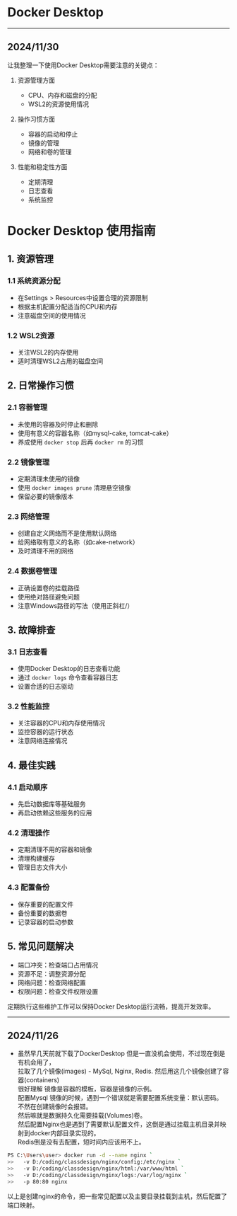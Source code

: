 # Docker Desktop 

---
## 2024/11/30

<thinking>
让我整理一下使用Docker Desktop需要注意的关键点：

1. 资源管理方面
   - CPU、内存和磁盘的分配
   - WSL2的资源使用情况

2. 操作习惯方面
   - 容器的启动和停止
   - 镜像的管理
   - 网络和卷的管理

3. 性能和稳定性方面
   - 定期清理
   - 日志查看
   - 系统监控
</thinking>

# Docker Desktop 使用指南

## 1. 资源管理

### 1.1 系统资源分配
- 在Settings > Resources中设置合理的资源限制
- 根据主机配置分配适当的CPU和内存
- 注意磁盘空间的使用情况

### 1.2 WSL2资源
- 关注WSL2的内存使用
- 适时清理WSL2占用的磁盘空间

## 2. 日常操作习惯

### 2.1 容器管理
- 未使用的容器及时停止和删除
- 使用有意义的容器名称（如mysql-cake, tomcat-cake）
- 养成使用 `docker stop` 后再 `docker rm` 的习惯

### 2.2 镜像管理
- 定期清理未使用的镜像
- 使用 `docker images prune` 清理悬空镜像
- 保留必要的镜像版本

### 2.3 网络管理
- 创建自定义网络而不是使用默认网络
- 给网络取有意义的名称（如cake-network）
- 及时清理不用的网络

### 2.4 数据卷管理
- 正确设置卷的挂载路径
- 使用绝对路径避免问题
- 注意Windows路径的写法（使用正斜杠/）

## 3. 故障排查

### 3.1 日志查看
- 使用Docker Desktop的日志查看功能
- 通过 `docker logs` 命令查看容器日志
- 设置合适的日志驱动

### 3.2 性能监控
- 关注容器的CPU和内存使用情况
- 监控容器的运行状态
- 注意网络连接情况

## 4. 最佳实践

### 4.1 启动顺序
- 先启动数据库等基础服务
- 再启动依赖这些服务的应用

### 4.2 清理操作
- 定期清理不用的容器和镜像
- 清理构建缓存
- 管理日志文件大小

### 4.3 配置备份
- 保存重要的配置文件
- 备份重要的数据卷
- 记录容器的启动参数

## 5. 常见问题解决
- 端口冲突：检查端口占用情况
- 资源不足：调整资源分配
- 网络问题：检查网络配置
- 权限问题：检查文件权限设置

定期执行这些维护工作可以保持Docker Desktop运行流畅，提高开发效率。

---
## 2024/11/26
- 虽然早几天前就下载了DockerDesktop 但是一直没机会使用，不过现在倒是有机会用了，  
拉取了几个镜像(images) - MySql, Nginx, Redis. 然后用这几个镜像创建了容器(containers)  
很好理解 镜像是容器的模板，容器是镜像的示例。  
配置Mysql 镜像的时候，遇到一个错误就是需要配置系统变量：默认密码。  
不然在创建镜像时会报错。  
然后嘛就是数据持久化需要挂载(Volumes)卷。  
然后配置Nginx也是遇到了需要默认配置文件，这倒是通过挂载主机目录并映射到docker内部目录实现的。  
Redis倒是没有去配置，短时间内应该用不上。  
```bash
PS C:\Users\user> docker run -d --name nginx `
>>   -v D:/coding/classdesign/nginx/config:/etc/nginx `
>>   -v D:/coding/classdesign/nginx/html:/var/www/html `
>>   -v D:/coding/classdesign/nginx/logs:/var/log/nginx `
>>   -p 80:80 nginx
```
以上是创建nginx的命令，把一些常见配置以及主要目录挂载到主机，然后配置了端口映射。  

